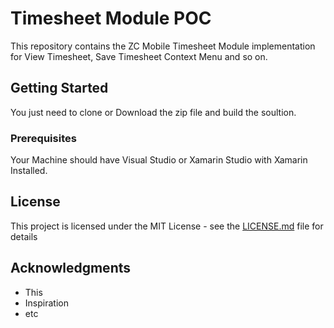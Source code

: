 # Timesheet Module POC

This repository contains the ZC Mobile Timesheet Module implementation for View Timesheet, Save Timesheet Context Menu and so on.

## Getting Started

You just need to clone or Download the zip file and build the soultion.

### Prerequisites

Your Machine should have Visual Studio or Xamarin Studio with Xamarin Installed.

## License

This project is licensed under the MIT License - see the [LICENSE.md](LICENSE.md) file for details

## Acknowledgments

* This 
* Inspiration
* etc
